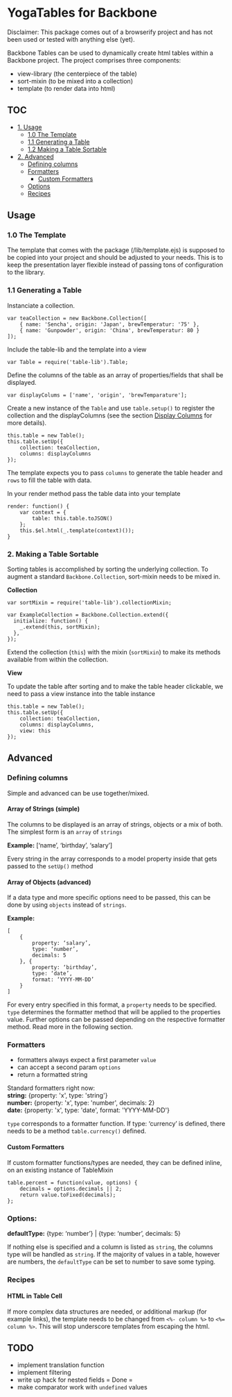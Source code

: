 # YogaTables for Backbone

Disclaimer: This package comes out of a browserify project and has not been used or tested with anything else (yet).

Backbone Tables can be used to dynamically create html tables within a Backbone project. The project comprises three components:

- view-library (the centerpiece of the table)
- sort-mixin (to be mixed into a collection)
- template (to render data into html)


## TOC
- [1. Usage](#usage)
	- [1.0 The Template](#the-template)
	- [1.1 Generating a Table](#generate-table)
	- [1.2 Making a Table Sortable](#sort-table)
- [2. Advanced](#advanced)
	- [Defining columns](#display-columns)
	- [Formatters](#formatters)
		- [Custom Formatters](#custom-formatters)
	- [Options](#options)
	- [Recipes](#recipes)

## Usage

<a name="the-template"></a>
### 1.0 The Template
The template that comes with the package (/lib/template.ejs) is supposed to be copied into your project and should be adjusted to your needs. This is to keep the presentation layer flexible instead of passing tons of configuration to the library.


<a name="generate-table"></a>
### 1.1 Generating a Table

Instanciate a collection.

```
var teaCollection = new Backbone.Collection([
	{ name: 'Sencha', origin: 'Japan', brewTemperatur: '75' },  
	{ name: 'Gunpowder', origin: 'China', brewTemperatur: 80 }
]);
```

Include the table-lib and the template into a view

```
var Table = require('table-lib').Table;
```

Define the columns of the table as an array of properties/fields that shall be displayed.

```
var displayColums = ['name', 'origin', 'brewTemparature'];
```

Create a new instance of the `Table` and use `table.setup()` to register the collection and the displayColumns (see the section [Display Columns](#displayColumns) for more details).

```
this.table = new Table();
this.table.setUp({
	collection: teaCollection,
	columns: displayColumns
});
```

The template expects you to pass `columns` to generate the table header and `rows` to fill the table with data.

In your render method pass the table data into your template

```
render: function() {
	var context = {
		table: this.table.toJSON()
	};
	this.$el.html(_.template(context)());
}
```

<a name="sort-table"></a>
### 2. Making a Table Sortable
Sorting tables is accomplished by sorting the underlying collection. To augment a standard `Backbone.Collection`, sort-mixin needs to be mixed in.

**Collection**

```
var sortMixin = require('table-lib').collectionMixin;

var ExampleCollection = Backbone.Collection.extend({
  initialize: function() {
    _.extend(this, sortMixin); 
  },
});
```
Extend the collection (`this`) with the mixin (`sortMixin`) to make its methods available from within the collection.

**View**

To update the table after sorting and to make the table header clickable, we need to pass a view instance into the table instance

```
this.table = new Table();
this.table.setUp({
	collection: teaCollection,
	columns: displayColumns,
	view: this
});
```



<a name="advanced"></a>
## Advanced

<a name="display-columns"></a>
### Defining columns
Simple and advanced can be use together/mixed.

#### Array of Strings (simple)
The columns to be displayed is an array of strings, objects or a mix of both. The simplest form is an `array` of `strings`

**Example:** [‘name’, ‘birthday’, ‘salary’]

Every string in the array corresponds to a model property inside <collection> that gets passed to the `setUp()` method

#### Array of Objects (advanced)
If a data type and more specific options need to be passed, this can be done by using `objects` instead of `strings`.

**Example:**  

```
[
	{
		property: ‘salary’,
		type: ‘number’,
		decimals: 5
	}, {
		property: ‘birthday’,
		type: ‘date’,
		format: ‘YYYY-MM-DD’
	}
]
```

For every entry specified in this format, a `property` needs to be specified. `type` determines the formatter method that will be applied to the properties value. Further options can be passed depending on the respective formatter method. Read more in the following section.


### Formatters
- formatters always expect a first parameter `value`
- can accept a second param `options`
- return a formatted string

Standard formatters right now:  
**string:**	{property: 'x', type: 'string'}  
**number:** {property: 'x', type: 'number', decimals: 2}  
**date:** {property: 'x', type: 'date', format: 'YYYY-MM-DD'}

`type` corresponds to a formatter function. If type: ‘currency’ is defined, there needs to be a method `table.currency()` defined.


 
#### Custom Formatters
If custom formatter functions/types are needed, they can be defined inline, on an existing instance of TableMixin

```
table.percent = function(value, options) {
	decimals = options.decimals || 2;
	return value.toFixed(decimals);
};
```


### Options:

**defaultType:** {type: ‘number’} | {type: ‘number’, decimals: 5}

If nothing else is specified and a column is listed as `string`, the columns type will be handled as `string`. If the majority of values in a table, however are numbers, the `defaultType` can be set to number to save some typing.


<a name="recipes"></a>
### Recipes

#### HTML in Table Cell
If more complex data structures are needed, or additional markup (for example links), the template needs to be changed from `<%- column %>` to `<%= column %>`. This will stop underscore templates from escaping the html.

## TODO
* implement translation function
* implement filtering
* write up hack for nested fields 
= Done =  
* make comparator work with `undefined` values
